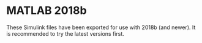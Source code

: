 # MATLAB 2018b

These Simulink files have been exported for use with 2018b (and newer). It is recommended to try the latest versions first.
